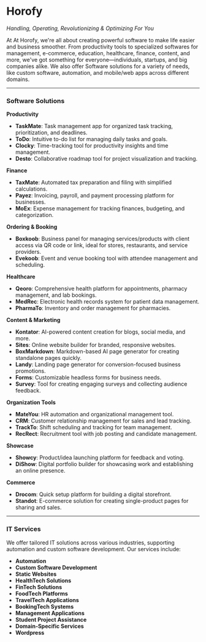 # **Horofy**  

*Handling, Operating, Revolutionizing & Optimizing For You*  

At At Horofy, we're all about creating powerful software to make life easier and business smoother. From productivity tools to specialized softwares for management, e-commerce, education, healthcare, finance, content, and more, we've got something for everyone—individuals, startups, and big companies alike. We also offer Software solutions for a variety of needs, like custom software, automation, and mobile/web apps across different domains.

---

### **Software Solutions**

**Productivity**  
- **TaskMate**: Task management app for organized task tracking, prioritization, and deadlines.  
- **ToDo**: Intuitive to-do list for managing daily tasks and goals.  
- **Clocky**: Time-tracking tool for productivity insights and time management.  
- **Desto**: Collaborative roadmap tool for project visualization and tracking.  

**Finance**  
- **TaxMate**: Automated tax preparation and filing with simplified calculations.  
- **Payez**: Invoicing, payroll, and payment processing platform for businesses.  
- **MoEx**: Expense management for tracking finances, budgeting, and categorization.  

**Ordering & Booking**  
- **Boxkoob**: Business panel for managing services/products with client access via QR code or link, ideal for stores, restaurants, and service providers.  
- **Evekoob**: Event and venue booking tool with attendee management and scheduling.  

**Healthcare**  
- **Qeoro**: Comprehensive health platform for appointments, pharmacy management, and lab bookings.  
- **MedRec**: Electronic health records system for patient data management.  
- **PharmaTo**: Inventory and order management for pharmacies.  

**Content & Marketing**  
- **Kontator**: AI-powered content creation for blogs, social media, and more.  
- **Sites**: Online website builder for branded, responsive websites.  
- **BoxMarkdown**: Markdown-based AI page generator for creating standalone pages quickly.  
- **Landy**: Landing page generator for conversion-focused business promotions.  
- **Forms**: Customizable headless forms for business needs.  
- **Survey**: Tool for creating engaging surveys and collecting audience feedback.  

**Organization Tools**  
- **MateYou**: HR automation and organizational management tool.  
- **CRM**: Customer relationship management for sales and lead tracking.  
- **TrackTo**: Shift scheduling and tracking for team management.  
- **RecRect**: Recruitment tool with job posting and candidate management.  

**Showcase**  
- **Showcy**: Product/idea launching platform for feedback and voting.  
- **DiShow**: Digital portfolio builder for showcasing work and establishing an online presence.  

**Commerce**  
- **Drocom**: Quick setup platform for building a digital storefront.  
- **Standot**: E-commerce solution for creating single-product pages for sharing and sales.  

---

### **IT Services**  
We offer tailored IT solutions across various industries, supporting automation and custom software development. Our services include:  
- **Automation**  
- **Custom Software Development**  
- **Static Websites**  
- **HealthTech Solutions**  
- **FinTech Solutions**  
- **FoodTech Platforms**  
- **TravelTech Applications**  
- **BookingTech Systems**
- **Management Applications**  
- **Student Project Assistance**  
- **Domain-Specific Services**
- **Wordpress**
